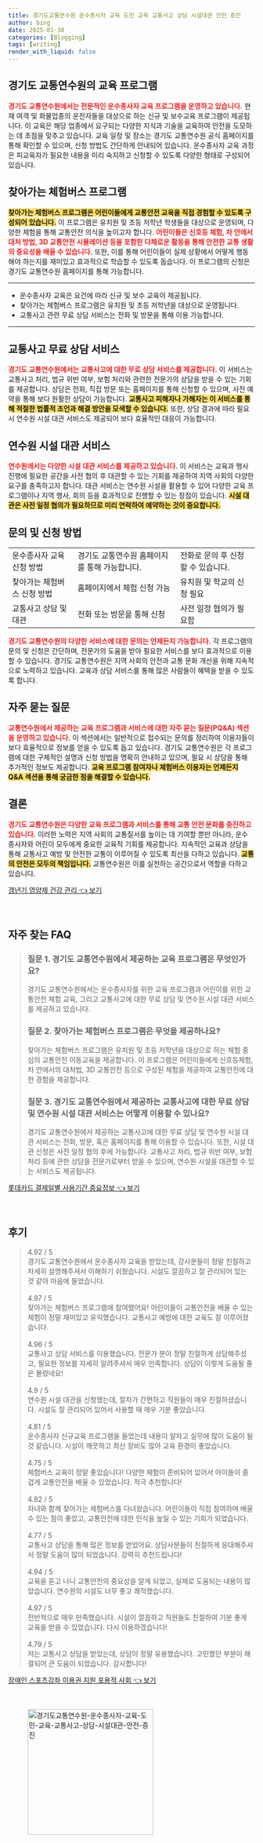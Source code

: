 ```yaml
---
title: 경기도교통연수원 운수종사자 교육 도민 교육 교통사고 상담 시설대관 안전 증진
author: bing
date: 2025-01-30
categories: [Blogging]
tags: [writing]
render_with_liquid: false
---
```



<h2 id='경기도_교통연수원의_교육_프로그램'>경기도 교통연수원의 교육 프로그램</h2>

<p><b><span style="color: #ee2323;">경기도 교통연수원에서는 전문적인 운수종사자 교육 프로그램을 운영하고 있습니다.</span></b> 현재 여객 및 화물업종의 운전자들을 대상으로 하는 신규 및 보수교육 프로그램이 제공됩니다. 이 교육은 해당 업종에서 요구되는 다양한 지식과 기술을 교육하여 안전을 도모하는 데 초점을 맞추고 있습니다. 교육 일정 및 장소는 경기도 교통연수원 공식 홈페이지를 통해 확인할 수 있으며, 신청 방법도 간단하게 안내되어 있습니다. 운수종사자 교육 과정은 피교육자가 필요한 내용을 미리 숙지하고 신청할 수 있도록 다양한 형태로 구성되어 있습니다.</p>

<h2 id='찾아가는_체험버스_프로그램'>찾아가는 체험버스 프로그램</h2>

<p><b><span style="background-color: #ffe066;">찾아가는 체험버스 프로그램은 어린이들에게 교통안전 교육을 직접 경험할 수 있도록 구성되어 있습니다.</span></b> 이 프로그램은 유치원 및 초등 저학년 학생들을 대상으로 운영되며, 다양한 체험을 통해 교통안전 의식을 높이고자 합니다. <b><span style="color: #ee2323;">어린이들은 신호등 체험, 차 안에서 대처 방법, 3D 교통안전 시뮬레이션 등을 포함한 다채로운 활동을 통해 안전한 교통 생활의 중요성을 배울 수 있습니다.</span></b> 또한, 이를 통해 어린이들이 실제 상황에서 어떻게 행동해야 하는지를 재미있고 효과적으로 학습할 수 있도록 돕습니다. 이 프로그램의 신청은 경기도 교통연수원 홈페이지를 통해 가능합니다.</p>

<hr />

<ul>
    <li>운수종사자 교육은 요건에 따라 신규 및 보수 교육이 제공됩니다.</li>
    <li>찾아가는 체험버스 프로그램은 유치원 및 초등 저학년을 대상으로 운영됩니다.</li>
    <li>교통사고 관련 무료 상담 서비스는 전화 및 방문을 통해 이용 가능합니다.</li>
</ul>

<hr />

<h2 id='교통사고_무료_상담서비스'>교통사고 무료 상담 서비스</h2>

<p><b><span style="color: #ee2323;">경기도 교통연수원에서는 교통사고에 대한 무료 상담 서비스를 제공합니다.</span></b> 이 서비스는 교통사고 처리, 법규 위반 여부, 보험 처리와 관련한 전문가의 상담을 받을 수 있는 기회를 제공합니다. 상담은 전화, 직접 방문 또는 홈페이지를 통해 신청할 수 있으며, 사전 예약을 통해 보다 원활한 상담이 가능합니다. <b><span style="background-color: #ffe066;">교통사고 피해자나 가해자는 이 서비스를 통해 적절한 법률적 조언과 해결 방안을 모색할 수 있습니다.</span></b> 또한, 상담 결과에 따라 필요시 연수원 시설 대관 서비스도 제공되어 보다 효율적인 대응이 가능합니다.</p>

<h2 id='연수원_시설_대관_서비스'>연수원 시설 대관 서비스</h2>

<p><b><span style="color: #ee2323;">연수원에서는 다양한 시설 대관 서비스를 제공하고 있습니다.</span></b> 이 서비스는 교육과 행사 진행에 필요한 공간을 사전 협의 후 대관할 수 있는 기회를 제공하여 지역 사회의 다양한 요구를 충족하고자 합니다. 대관 서비스는 연수원 시설을 활용할 수 있어 다양한 교육 프로그램이나 지역 행사, 회의 등을 효과적으로 진행할 수 있는 장점이 있습니다. <b><span style="background-color: #ffe066;">시설 대관은 사전 일정 협의가 필요하므로 미리 연락하여 예약하는 것이 중요합니다.</span></b></p>

<h2 id='문의_및_신청_방법'>문의 및 신청 방법</h2>

<table>
    <tr>
        <td>운수종사자 교육 신청 방법</td>
        <td>경기도 교통연수원 홈페이지를 통해 가능합니다.</td>
        <td>전화로 문의 후 신청할 수 있습니다.</td>
    </tr>
    <tr>
        <td>찾아가는 체험버스 신청 방법</td>
        <td>홈페이지에서 체험 신청 가능</td>
        <td>유치원 및 학교의 신청 필요</td>
    </tr>
    <tr>
        <td>교통사고 상담 및 대관</td>
        <td>전화 또는 방문을 통해 신청</td>
        <td>사전 일정 협의가 필요함</td>
    </tr>
</table>

<p><b><span style="color: #ee2323;">경기도 교통연수원의 다양한 서비스에 대한 문의는 언제든지 가능합니다.</span></b> 각 프로그램의 문의 및 신청은 간단하며, 전문가의 도움을 받아 필요한 서비스를 보다 효과적으로 이용할 수 있습니다. 경기도 교통연수원은 지역 사회의 안전과 교통 문화 개선을 위해 지속적으로 노력하고 있습니다. 교육과 상담 서비스를 통해 많은 사람들이 혜택을 받을 수 있도록 합니다.</p>

<h2 id='자주_묻는_질문'>자주 묻는 질문</h2>

<p><b><span style="color: #ee2323;">교통연수원에서 제공하는 교육 프로그램과 서비스에 대한 자주 묻는 질문(PQ&A) 섹션을 운영하고 있습니다.</span></b> 이 섹션에서는 일반적으로 접수되는 문의를 정리하여 이용자들이 보다 효율적으로 정보를 얻을 수 있도록 돕고 있습니다. 경기도 교통연수원은 각 프로그램에 대한 구체적인 설명과 신청 방법을 명확히 안내하고 있으며, 필요 시 상담을 통해 추가적인 정보도 제공합니다. <b><span style="background-color: #ffe066;">교육 프로그램 참여자나 체험버스 이용자는 언제든지 Q&A 섹션을 통해 궁금한 점을 해결할 수 있습니다.</span></b></p>

<h2 id='결론'>결론</h2>

<p><b><span style="color: #ee2323;">경기도 교통연수원은 다양한 교육 프로그램과 서비스를 통해 교통 안전 문화를 증진하고 있습니다.</span></b> 이러한 노력은 지역 사회의 교통질서를 높이는 데 기여할 뿐만 아니라, 운수 종사자와 어린이 모두에게 중요한 교육적 기회를 제공합니다. 지속적인 교육과 상담을 통해 교통사고 예방 및 안전한 교통이 이루어질 수 있도록 최선을 다하고 있습니다. <b><span style="background-color: #ffe066;">교통의 안전은 모두의 책임입니다.</span></b> 교통연수원은 이를 실천하는 공간으로서 역할을 다하고 있습니다.</p>


<p><a class="click-button" title="갱년기 영양제 건강 관리" href="https://adkhouse.github.io/posts/%EA%B0%B1%EB%85%84%EA%B8%B0-%EC%98%81%EC%96%91%EC%A0%9C-%EA%B1%B4%EA%B0%95-%EA%B4%80%EB%A6%AC/" rel="dofollow">갱년기 영양제 건강 관리 👈 보기</a></p><br>
<h2 id='자주_찾는_FAQ'>자주 찾는 FAQ</h2>
<div itemscope="" itemtype="https://schema.org/FAQPage"> 
<blockquote> 
<div itemscope="" itemprop="mainEntity" itemtype="https://schema.org/Question"> 
<h3 itemprop="name">질문 1. 경기도 교통연수원에서 제공하는 교육 프로그램은 무엇인가요?</h3> 
<div itemscope="" itemprop="acceptedAnswer" itemtype="https://schema.org/Answer"> 
<span itemprop="text"> 
<p>경기도 교통연수원에서는 운수종사자를 위한 교육 프로그램과 어린이를 위한 교통안전 체험 교육, 그리고 교통사고에 대한 무료 상담 및 연수원 시설 대관 서비스를 제공하고 있습니다.</p> 
</span> 
</div> 
</div> 
<div itemscope="" itemprop="mainEntity" itemtype="https://schema.org/Question"> 
<h3 itemprop="name">질문 2. 찾아가는 체험버스 프로그램은 무엇을 제공하나요?</h3> 
<div itemscope="" itemprop="acceptedAnswer" itemtype="https://schema.org/Answer"> 
<span itemprop="text"> 
<p>찾아가는 체험버스 프로그램은 유치원 및 초등 저학년을 대상으로 하는 체험 중심의 교통안전 이동교육을 제공합니다. 이 프로그램은 어린이들에게 신호등체험, 차 안에서의 대처법, 3D 교통안전 등으로 구성된 체험을 제공하여 교통안전에 대한 경험을 제공합니다.</p> 
</span> 
</div> 
</div> 
<div itemscope="" itemprop="mainEntity" itemtype="https://schema.org/Question"> 
<h3 itemprop="name">질문 3. 경기도 교통연수원에서 제공하는 교통사고에 대한 무료 상담 및 연수원 시설 대관 서비스는 어떻게 이용할 수 있나요?</h3> 
<div itemscope="" itemprop="acceptedAnswer" itemtype="https://schema.org/Answer"> 
<span itemprop="text"> 
<p>경기도 교통연수원에서 제공하는 교통사고에 대한 무료 상담 및 연수원 시설 대관 서비스는 전화, 방문, 혹은 홈페이지를 통해 이용할 수 있습니다. 또한, 시설 대관 신청은 사전 일정 협의 후에 가능합니다. 교통사고 처리, 법규 위반 여부, 보험처리 등에 관한 상담을 전문가로부터 받을 수 있으며, 연수원 시설을 대관할 수 있는 서비스도 제공됩니다.</p> 
</span> 
</div> 
</div> 
</blockquote> 
</div>
<p><a class="click-button" title="롯데카드 결제일별 사용기간 중요정보" href="https://adkhouse.github.io/posts/%EB%A1%AF%EB%8D%B0%EC%B9%B4%EB%93%9C-%EA%B2%B0%EC%A0%9C%EC%9D%BC%EB%B3%84-%EC%82%AC%EC%9A%A9%EA%B8%B0%EA%B0%84-%EC%A4%91%EC%9A%94%EC%A0%95%EB%B3%B4/" rel="dofollow">롯데카드 결제일별 사용기간 중요정보 👈 보기</a></p><br>
<h2 id='후기'>후기</h2>
<div itemscope itemtype="https://schema.org/Product">
  <blockquote>
  <div itemprop="review" itemscope itemtype="https://schema.org/Review">
      <div itemprop="reviewRating" itemscope itemtype="https://schema.org/Rating"> <span itemprop="ratingValue">4.92</span> / <span itemprop="bestRating">5</span> </div>
      <span itemprop="reviewBody">경기도 교통연수원에서 운수종사자 교육을 받았는데, 강사분들이 정말 친절하고 자세히 설명해주셔서 이해하기 쉬웠습니다. 시설도 깔끔하고 잘 관리되어 있는 것 같아 마음에 들었습니다.</span>
  </div>
  <br>
  <div itemprop="review" itemscope itemtype="https://schema.org/Review">
      <div itemprop="reviewRating" itemscope itemtype="https://schema.org/Rating"> <span itemprop="ratingValue">4.97</span> / <span itemprop="bestRating">5</span> </div>
      <span itemprop="reviewBody">찾아가는 체험버스 프로그램에 참여했어요! 어린이들이 교통안전을 배울 수 있는 체험이 정말 재미있고 유익했습니다. 교통사고 예방에 대한 교육도 잘 이루어졌습니다.</span>
  </div>
  <br>
  <div itemprop="review" itemscope itemtype="https://schema.org/Review">
      <div itemprop="reviewRating" itemscope itemtype="https://schema.org/Rating"> <span itemprop="ratingValue">4.96</span> / <span itemprop="bestRating">5</span> </div>
      <span itemprop="reviewBody">교통사고 상담 서비스를 이용했습니다. 전문가 분이 정말 친절하게 상담해주셨고, 필요한 정보를 자세히 알려주셔서 매우 만족합니다. 상담이 이렇게 도움될 줄은 몰랐네요!</span>
  </div>
  <br>
  <div itemprop="review" itemscope itemtype="https://schema.org/Review">
      <div itemprop="reviewRating" itemscope itemtype="https://schema.org/Rating"> <span itemprop="ratingValue">4.9</span> / <span itemprop="bestRating">5</span> </div>
      <span itemprop="reviewBody">연수원 시설 대관을 신청했는데, 절차가 간편하고 직원들이 매우 친절하셨습니다. 시설도 잘 관리되어 있어서 사용할 때 매우 기분 좋았습니다.</span>
  </div>
  <br>
  <div itemprop="review" itemscope itemtype="https://schema.org/Review">
      <div itemprop="reviewRating" itemscope itemtype="https://schema.org/Rating"> <span itemprop="ratingValue">4.81</span> / <span itemprop="bestRating">5</span> </div>
      <span itemprop="reviewBody">운수종사자 신규교육 프로그램을 들었는데 내용이 알차고 실무에 많이 도움이 될 것 같습니다. 시설이 깨끗하고 최신 장비도 많아 교육 환경이 좋았습니다.</span>
  </div>
  <br>
  <div itemprop="review" itemscope itemtype="https://schema.org/Review">
      <div itemprop="reviewRating" itemscope itemtype="https://schema.org/Rating"> <span itemprop="ratingValue">4.75</span> / <span itemprop="bestRating">5</span> </div>
      <span itemprop="reviewBody">체험버스 교육이 정말 좋았습니다! 다양한 체험이 준비되어 있어서 아이들이 즐겁게 교통안전을 배울 수 있었습니다. 적극 추천합니다!</span>
  </div>
  <br>
  <div itemprop="review" itemscope itemtype="https://schema.org/Review">
      <div itemprop="reviewRating" itemscope itemtype="https://schema.org/Rating"> <span itemprop="ratingValue">4.92</span> / <span itemprop="bestRating">5</span> </div>
      <span itemprop="reviewBody">자녀와 함께 찾아가는 체험버스를 다녀왔습니다. 어린이들이 직접 참여하며 배울 수 있는 점이 좋았고, 교통안전에 대한 인식을 높일 수 있는 기회가 되었습니다.</span>
  </div>
  <br>
  <div itemprop="review" itemscope itemtype="https://schema.org/Review">
      <div itemprop="reviewRating" itemscope itemtype="https://schema.org/Rating"> <span itemprop="ratingValue">4.77</span> / <span itemprop="bestRating">5</span> </div>
      <span itemprop="reviewBody">교통사고 상담을 통해 많은 정보를 얻었어요. 상담사분들이 친절하게 응대해주셔서 정말 도움이 많이 되었습니다. 강력히 추천드립니다!</span>
  </div>
  <br>
  <div itemprop="review" itemscope itemtype="https://schema.org/Review">
      <div itemprop="reviewRating" itemscope itemtype="https://schema.org/Rating"> <span itemprop="ratingValue">4.94</span> / <span itemprop="bestRating">5</span> </div>
      <span itemprop="reviewBody">교육을 듣고 나니 교통안전의 중요성을 알게 되었고, 실제로 도움되는 내용이 많았습니다. 연수원의 시설도 너무 좋고 쾌적했습니다.</span>
  </div>
  <br>
  <div itemprop="review" itemscope itemtype="https://schema.org/Review">
      <div itemprop="reviewRating" itemscope itemtype="https://schema.org/Rating"> <span itemprop="ratingValue">4.97</span> / <span itemprop="bestRating">5</span> </div>
      <span itemprop="reviewBody">전반적으로 매우 만족했습니다. 시설이 깔끔하고 직원들도 친절하여 기분 좋게 교육을 받을 수 있었습니다. 다시 이용하겠습니다!</span>
  </div>
  <br>
  <div itemprop="review" itemscope itemtype="https://schema.org/Review">
      <div itemprop="reviewRating" itemscope itemtype="https://schema.org/Rating"> <span itemprop="ratingValue">4.79</span> / <span itemprop="bestRating">5</span> </div>
      <span itemprop="reviewBody">저는 교통사고 상담을 받았는데, 상담이 정말 유용했습니다. 고민했던 부분이 해결되어 큰 도움이 되었습니다. 감사합니다!</span>
  </div>
  </blockquote>
</div>
<p><a class="click-button" title="장애인 스포츠강좌 이용권 지원 포용적 사회" href="https://adkhouse.github.io/posts/%EC%9E%A5%EC%95%A0%EC%9D%B8-%EC%8A%A4%ED%8F%AC%EC%B8%A0%EA%B0%95%EC%A2%8C-%EC%9D%B4%EC%9A%A9%EA%B6%8C-%EC%A7%80%EC%9B%90-%ED%8F%AC%EC%9A%A9%EC%A0%81-%EC%82%AC%ED%9A%8C/" rel="dofollow">장애인 스포츠강좌 이용권 지원 포용적 사회 👈 보기</a></p><br>
<figure class="image"><img src="https://adkhouse.github.io/assets/img/thumbnail/경기도교통연수원-운수종사자-교육-도민-교육-교통사고-상담-시설대관-안전-증진.webp" alt="경기도교통연수원-운수종사자-교육-도민-교육-교통사고-상담-시설대관-안전-증진" width="256" height="256"></figure>